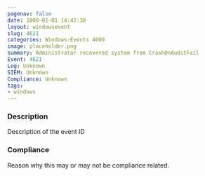 ```yaml
---
pagenav: false
date: 1800-01-01 14:42:38
layout: windowsevent
slug: 4621
categories: Windows-Events 4600
image: placeholder.png
summary: Administrator recovered system from CrashOnAuditFail
Event: 4621
Log: Unknown
SIEM: Unknown
Compliance: Unknown
tags:
- windows
---
```


### Description

Description of the event ID

### Compliance

Reason why this may or may not be compliance related.
